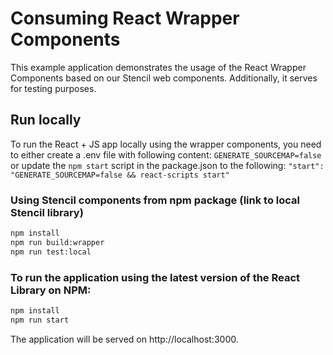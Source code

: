 # Consuming React Wrapper Components

This example application demonstrates the usage of the React Wrapper Components based on our Stencil web components. Additionally, it serves for testing purposes.

## Run locally

To run the React + JS app locally using the wrapper components, you need to either create a .env file with following content: ```GENERATE_SOURCEMAP=false```
or update the ```npm start``` script in the package.json to the following: ```"start": "GENERATE_SOURCEMAP=false && react-scripts start"```

### Using Stencil components from npm package (link to local Stencil library)

 ```bash
 npm install
 npm run build:wrapper
 npm run test:local
 ```


### To run the application using the latest version of the React Library on NPM:

 ```bash
 npm install
 npm run start
 ```

 The application will be served on http://localhost:3000.